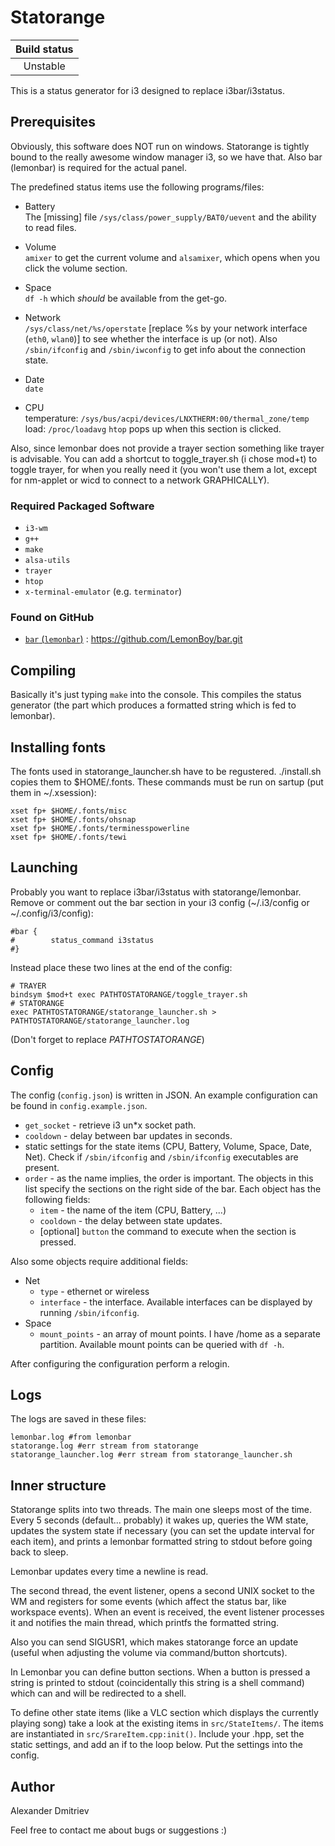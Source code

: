 # **Statorange**

|Build status|
|:--:|
|Unstable|

This is a status generator for i3 designed to replace i3bar/i3status.

## Prerequisites

Obviously, this software does NOT run on windows.
Statorange is tightly bound to the really awesome window manager i3,
so we have that. Also bar (lemonbar) is required for the actual panel.

The predefined status items use the following programs/files:

* Battery<br>
The [missing] file `/sys/class/power_supply/BAT0/uevent` and the ability to read files.

* Volume<br>
`amixer` to get the current volume and `alsamixer`, which opens when you click the volume section.

* Space<br>
`df -h` which _should_ be available from the get-go.

* Network<br>
`/sys/class/net/%s/operstate` [replace %s by your network interface (`eth0`, `wlan0`)]
to see whether the interface is up (or not).
Also `/sbin/ifconfig` and `/sbin/iwconfig` to get info about the connection state.

* Date<br>
`date`

* CPU<br>
temperature: `/sys/bus/acpi/devices/LNXTHERM:00/thermal_zone/temp`<br>
load: `/proc/loadavg`
`htop` pops up when this section is clicked.

Also, since lemonbar does not provide a trayer section something like trayer
is advisable. You can add a shortcut to toggle_trayer.sh (i chose mod+t)
to toggle trayer, for when you really need it (you won't use them a lot, 
except for nm-applet or wicd to connect to a network GRAPHICALLY).

### Required Packaged Software
* `i3-wm`
* `g++`
* `make`
* `alsa-utils`
* `trayer`
* `htop`
* `x-terminal-emulator` (e.g. `terminator`)

### Found on GitHub
* <a href=https://github.com/LemonBoy/bar>`bar` (`lemonbar`)</a> : https://github.com/LemonBoy/bar.git

## Compiling

Basically it's just typing `make` into the console. This compiles
the status generator (the part which produces a formatted string which
is fed to lemonbar). 

## Installing fonts

The fonts used in statorange_launcher.sh have to be regustered.
./install.sh copies them to $HOME/.fonts. These commands must
be run on sartup (put them in ~/.xsession):

```shell
xset fp+ $HOME/.fonts/misc
xset fp+ $HOME/.fonts/ohsnap
xset fp+ $HOME/.fonts/terminesspowerline
xset fp+ $HOME/.fonts/tewi
```

## Launching

Probably you want to replace i3bar/i3status with statorange/lemonbar.
Remove or comment out the bar section in your i3 config (~/.i3/config or ~/.config/i3/config):
```shell
#bar {
#        status_command i3status
#}
```
Instead place these two lines at the end of the config:
```shell
# TRAYER
bindsym $mod+t exec PATHTOSTATORANGE/toggle_trayer.sh
# STATORANGE
exec PATHTOSTATORANGE/statorange_launcher.sh > PATHTOSTATORANGE/statorange_launcher.log
```
(Don't forget to replace _PATHTOSTATORANGE_)

## Config

The config (`config.json`) is written in JSON. An example configuration can be found in `config.example.json`.

* `get_socket` - retrieve i3 un*x socket path.
* `cooldown` - delay between bar updates in seconds.
* static settings for the state items (CPU, Battery, Volume, Space, Date, Net).
Check if `/sbin/ifconfig` and `/sbin/ifconfig` executables are present.
* `order` - as the name implies, the order is important. 
The objects in this list specify the sections on the right side of the bar.
Each object has the following fields:
  * `item` - the name of the item (CPU, Battery, ...)
  * `cooldown` - the delay between state updates.
  * [optional] `button` the command to execute when the section is pressed.

Also some objects require additional fields:
* Net
  * `type` - ethernet or wireless
  * `interface` - the interface. Available interfaces can be displayed by running `/sbin/ifconfig`.
* Space
  * `mount_points` - an array of mount points. I have /home as a separate partition.
Available mount points can be queried with `df -h`.

After configuring the configuration perform a relogin.

## Logs

The logs are saved in these files:
```shell
lemonbar.log #from lemonbar
statorange.log #err stream from statorange
statorange_launcher.log #err stream from statorange_launcher.sh
```

## Inner structure

Statorange splits into two threads. The main one sleeps most of the time.
Every 5 seconds (default... probably) it wakes up, queries the WM state, 
updates the system state if necessary (you can set the update interval for each item),
and prints a lemonbar formatted string to stdout before going back to sleep.

Lemonbar updates every time a newline is read.

The second thread, the event listener, opens a second UNIX socket to the WM
and registers for some events (which affect the status bar, like workspace events).
When an event is received, the event listener processes it and
notifies the main thread, which printfs the formatted string.

Also you can send SIGUSR1, which makes statorange force an update
(useful when adjusting the volume via command/button shortcuts).

In Lemonbar you can define button sections. When a button is pressed
a string is printed to stdout (coincidentally this string is a shell command)
which can and will be redirected to a shell.

To define other state items (like a VLC section which displays the currently playing song)
take a look at the existing items in `src/StateItems/`. The items are instantiated in
`src/SrareItem.cpp:init()`. Include your .hpp, set the static settings, and add an if
to the loop below. Put the settings into the config.

## Author

Alexander Dmitriev

Feel free to contact me about bugs or suggestions :)
